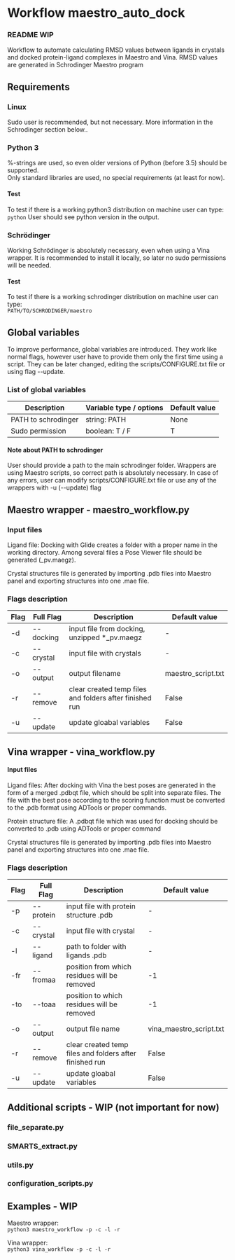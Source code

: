 # Workflow maestro_auto_dock 

### README WIP

Workflow to automate calculating RMSD values between ligands in crystals and docked protein-ligand complexes in Maestro and Vina. RMSD values are generated in Schrodinger Maestro program      

## Requirements
### Linux
Sudo user is recommended, but not necessary. More information in the Schrodinger section below..

### Python 3
%-strings are used, so even older versions of Python (before 3.5) should be supported.    
Only standard libraries are used, no special requirements (at least for now).

#### Test
To test if there is a working python3 distribution on machine user can type:     
``` python ```
User should see python version in the output.


### Schrödinger
Working Schrödinger is absolutely necessary, even when using a Vina wrapper. It is recommended to install it locally, so later no sudo permissions will be needed.

#### Test
To test if there is a working schrodinger distribution on machine user can type:     
``` PATH/TO/SCHRODINGER/maestro ```


## Global variables
To improve performance, global variables are introduced. 
They work like normal flags, however user have to provide them only the first time using a script. 
They can be later changed, editing the scripts/CONFIGURE.txt file or using flag --update.

### List of global variables

Description | Variable type / options | Default value
------------|-------------------------|---------------
PATH to schrodinger | string: PATH | None
Sudo permission | boolean: T / F | T


#### Note about PATH to schrodinger

User should provide a path to the main schrodinger folder. Wrappers are using Maestro scripts, so correct path is absolutely necessary.
In case of any errors, user can modify scripts/CONFIGURE.txt file or use any of the wrappers with -u (--update) flag


## Maestro wrapper - maestro_workflow.py    

### Input files
Ligand file: Docking with Glide creates a folder with a proper name in the working directory. Among several files a Pose Viewer file should be generated (_pv.maegz).        

Crystal structures file is generated by importing .pdb files into Maestro panel and exporting structures into one .mae file.    

### Flags description


Flag | Full Flag | Description | Default value
-----|-----------|-------------|------------------
-d | --docking | input file from docking, unzipped *_pv.maegz | -
-c | --crystal | input file with crystals | -
-o | --output | output filename | maestro_script.txt
-r | --remove | clear created temp files and folders after finished run | False
-u | --update | update gloabal variables | False


## Vina wrapper - vina_workflow.py

#### Input files

Ligand files: After docking with Vina the best poses are generated in the form of a merged .pdbqt file, which should be split into separate files. The file with the best pose according to the scoring function must be converted to the .pdb format using ADTools or proper commands.    

Protein structure file: A .pdbqt file which was used for docking should be converted to .pdb using ADTools or proper command  

Crystal structures file is generated by importing .pdb files into Maestro panel and exporting structures into one .mae file.        



### Flags description

Flag | Full Flag | Description | Default value
-----|-----------|-------------|------------------
-p | --protein | input file with protein structure .pdb | -
-c | --crystal | input file with crystal | -
-l | --ligand | path to folder with ligands .pdb | -
-fr | --fromaa | position from which residues will be removed | -1
-to | --toaa | position to which residues will be removed | -1
-o | --output | output file name | vina_maestro_script.txt
-r | --remove | clear created temp files and folders after finished run | False
-u | --update | update gloabal variables | False


## Additional scripts - WIP (not important for now)

### file_separate.py
### SMARTS_extract.py
### utils.py
### configuration_scripts.py


## Examples - WIP
Maestro wrapper:    
```python3 maestro_workflow -p -c -l -r```

Vina wrapper:    
```python3 vina_workflow -p -c -l -r```
